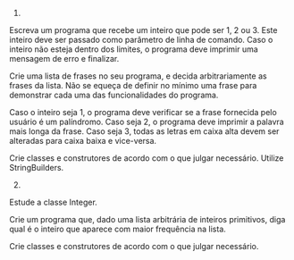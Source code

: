 1.
Escreva um programa que recebe um inteiro que pode ser 1, 2 ou 3. Este inteiro deve ser passado como parâmetro de linha de comando. Caso o inteiro não esteja dentro dos limites, o programa deve imprimir uma mensagem de erro e finalizar.

Crie uma lista de frases no seu programa, e decida arbitrariamente as frases da lista. Não se equeça de definir no mínimo uma frase para demonstrar cada uma das funcionalidades do programa.

Caso o inteiro seja 1, o programa deve verificar se a frase fornecida pelo usuário é um palíndromo.
Caso seja 2, o programa deve imprimir a palavra mais longa da frase.
Caso seja 3, todas as letras em caixa alta devem ser alteradas para caixa baixa e vice-versa.

Crie classes e construtores de acordo com o que julgar necessário. Utilize StringBuilders.

2.

Estude a classe Integer.

Crie um programa que, dado uma lista arbitrária de inteiros primitivos, diga qual é o inteiro que aparece com maior frequência na lista.

Crie classes e construtores de acordo com o que julgar necessário.
